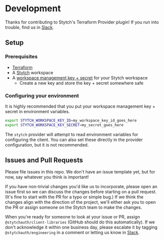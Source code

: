 # Development

Thanks for contributing to Stytch's Terraform Provider plugin! If you run into trouble, find us in [Slack].

## Setup

### Prerequisites

- [Terraform](https://www.terraform.io/)
- A [Stytch](https://stytch.com) workspace
- A [workspace management key + secret](https://stytch.com/dashboard/settings/management-api) for your Stytch workspace
  - Create a new key and store the key + secret somewhere safe

### Configuring your environment

It is highly recommended that you put your workspace management key + secret in environment variables.

```sh
export STYTCH_WORKSPACE_KEY_ID=my_workspace_key_id_goes_here
export STYTCH_WORKSPACE_KEY_SECRET=my_secret_goes_here
```

The `stytch` provider will attempt to read environment variables for configuring the client.
You can also set these directly in the provider configuration, but it is not recommended.

## Issues and Pull Requests

Please file issues in this repo. We don't have an issue template yet, but for now, say whatever you think is important!

If you have non-trivial changes you'd like us to incorporate, please open an issue first so we can discuss the changes before starting on a pull request. (It's fine to start with the PR for a typo or simple bug.) If we think the changes align with the direction of the project, we'll either ask you to open the PR or assign someone on the Stytch team to make the changes.

When you're ready for someone to look at your issue or PR, assign `@stytchauth/client-libraries` (GitHub should do this automatically). If we don't acknowledge it within one business day, please escalate it by tagging `@stytchauth/engineering` in a comment or letting us know in [Slack].

[Slack]: https://stytch.slack.com/join/shared_invite/zt-2f0fi1ruu-ub~HGouWRmPARM1MTwPESA
